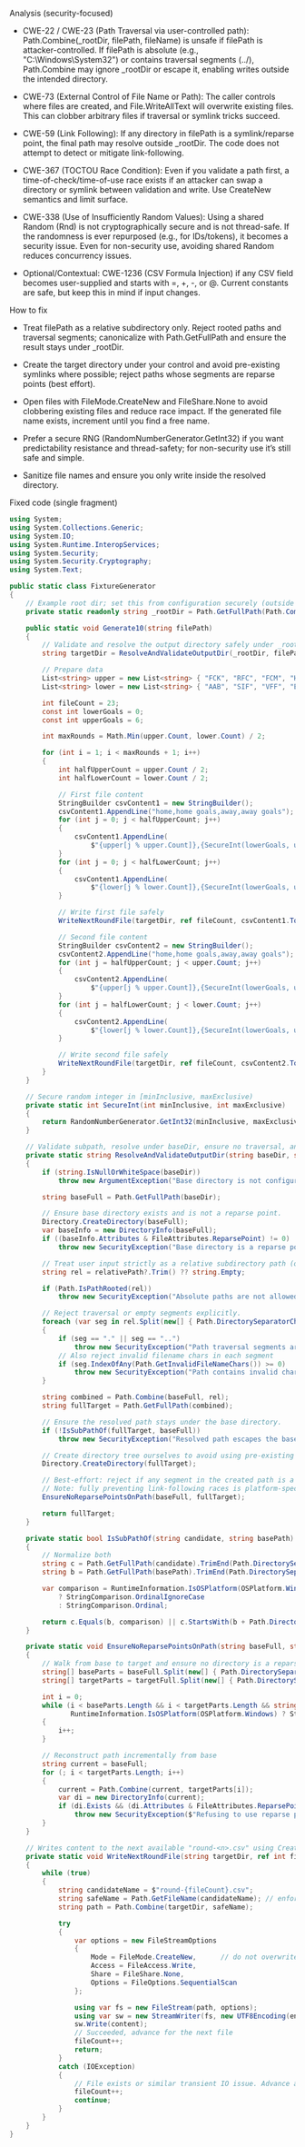 Analysis (security-focused)

- CWE-22 / CWE-23 (Path Traversal via user-controlled path): Path.Combine(_rootDir, filePath, fileName) is unsafe if filePath is attacker-controlled. If filePath is absolute (e.g., "C:\Windows\System32") or contains traversal segments (../), Path.Combine may ignore _rootDir or escape it, enabling writes outside the intended directory.

- CWE-73 (External Control of File Name or Path): The caller controls where files are created, and File.WriteAllText will overwrite existing files. This can clobber arbitrary files if traversal or symlink tricks succeed.

- CWE-59 (Link Following): If any directory in filePath is a symlink/reparse point, the final path may resolve outside _rootDir. The code does not attempt to detect or mitigate link-following.

- CWE-367 (TOCTOU Race Condition): Even if you validate a path first, a time-of-check/time-of-use race exists if an attacker can swap a directory or symlink between validation and write. Use CreateNew semantics and limit surface.

- CWE-338 (Use of Insufficiently Random Values): Using a shared Random (Rnd) is not cryptographically secure and is not thread-safe. If the randomness is ever repurposed (e.g., for IDs/tokens), it becomes a security issue. Even for non-security use, avoiding shared Random reduces concurrency issues.

- Optional/Contextual: CWE-1236 (CSV Formula Injection) if any CSV field becomes user-supplied and starts with =, +, -, or @. Current constants are safe, but keep this in mind if input changes.

How to fix

- Treat filePath as a relative subdirectory only. Reject rooted paths and traversal segments; canonicalize with Path.GetFullPath and ensure the result stays under _rootDir.

- Create the target directory under your control and avoid pre-existing symlinks where possible; reject paths whose segments are reparse points (best effort).

- Open files with FileMode.CreateNew and FileShare.None to avoid clobbering existing files and reduce race impact. If the generated file name exists, increment until you find a free name.

- Prefer a secure RNG (RandomNumberGenerator.GetInt32) if you want predictability resistance and thread-safety; for non-security use it’s still safe and simple.

- Sanitize file names and ensure you only write inside the resolved directory.

Fixed code (single fragment)

```cs
using System;
using System.Collections.Generic;
using System.IO;
using System.Runtime.InteropServices;
using System.Security;
using System.Security.Cryptography;
using System.Text;

public static class FixtureGenerator
{
    // Example root dir; set this from configuration securely (outside user control).
    private static readonly string _rootDir = Path.GetFullPath(Path.Combine(AppContext.BaseDirectory, "output"));

    public static void Generate10(string filePath)
    {
        // Validate and resolve the output directory safely under _rootDir.
        string targetDir = ResolveAndValidateOutputDir(_rootDir, filePath);

        // Prepare data
        List<string> upper = new List<string> { "FCK", "RFC", "FCM", "HBK", "AGF", "HOB" };
        List<string> lower = new List<string> { "AAB", "SIF", "VFF", "EFC", "BIF", "FCN" };

        int fileCount = 23;
        const int lowerGoals = 0;
        const int upperGoals = 6;

        int maxRounds = Math.Min(upper.Count, lower.Count) / 2;

        for (int i = 1; i < maxRounds + 1; i++)
        {
            int halfUpperCount = upper.Count / 2;
            int halfLowerCount = lower.Count / 2;

            // First file content
            StringBuilder csvContent1 = new StringBuilder();
            csvContent1.AppendLine("home,home goals,away,away goals");
            for (int j = 0; j < halfUpperCount; j++)
            {
                csvContent1.AppendLine(
                    $"{upper[j % upper.Count]},{SecureInt(lowerGoals, upperGoals)},{upper[(j + i) % upper.Count]},{SecureInt(lowerGoals, upperGoals)}");
            }
            for (int j = 0; j < halfLowerCount; j++)
            {
                csvContent1.AppendLine(
                    $"{lower[j % lower.Count]},{SecureInt(lowerGoals, upperGoals)},{lower[(j + i) % lower.Count]},{SecureInt(lowerGoals, upperGoals)}");
            }

            // Write first file safely
            WriteNextRoundFile(targetDir, ref fileCount, csvContent1.ToString());

            // Second file content
            StringBuilder csvContent2 = new StringBuilder();
            csvContent2.AppendLine("home,home goals,away,away goals");
            for (int j = halfUpperCount; j < upper.Count; j++)
            {
                csvContent2.AppendLine(
                    $"{upper[j % upper.Count]},{SecureInt(lowerGoals, upperGoals)},{upper[(j + i) % upper.Count]},{SecureInt(lowerGoals, upperGoals)}");
            }
            for (int j = halfLowerCount; j < lower.Count; j++)
            {
                csvContent2.AppendLine(
                    $"{lower[j % lower.Count]},{SecureInt(lowerGoals, upperGoals)},{lower[(j + i) % lower.Count]},{SecureInt(lowerGoals, upperGoals)}");
            }

            // Write second file safely
            WriteNextRoundFile(targetDir, ref fileCount, csvContent2.ToString());
        }
    }

    // Secure random integer in [minInclusive, maxExclusive)
    private static int SecureInt(int minInclusive, int maxExclusive)
    {
        return RandomNumberGenerator.GetInt32(minInclusive, maxExclusive);
    }

    // Validate subpath, resolve under baseDir, ensure no traversal, and create directory.
    private static string ResolveAndValidateOutputDir(string baseDir, string relativePath)
    {
        if (string.IsNullOrWhiteSpace(baseDir))
            throw new ArgumentException("Base directory is not configured.", nameof(baseDir));

        string baseFull = Path.GetFullPath(baseDir);

        // Ensure base directory exists and is not a reparse point.
        Directory.CreateDirectory(baseFull);
        var baseInfo = new DirectoryInfo(baseFull);
        if ((baseInfo.Attributes & FileAttributes.ReparsePoint) != 0)
            throw new SecurityException("Base directory is a reparse point, refusing to proceed.");

        // Treat user input strictly as a relative subdirectory path (or empty).
        string rel = relativePath?.Trim() ?? string.Empty;

        if (Path.IsPathRooted(rel))
            throw new SecurityException("Absolute paths are not allowed.");

        // Reject traversal or empty segments explicitly.
        foreach (var seg in rel.Split(new[] { Path.DirectorySeparatorChar, Path.AltDirectorySeparatorChar }, StringSplitOptions.RemoveEmptyEntries))
        {
            if (seg == "." || seg == "..")
                throw new SecurityException("Path traversal segments are not allowed.");
            // Also reject invalid filename chars in each segment
            if (seg.IndexOfAny(Path.GetInvalidFileNameChars()) >= 0)
                throw new SecurityException("Path contains invalid characters.");
        }

        string combined = Path.Combine(baseFull, rel);
        string fullTarget = Path.GetFullPath(combined);

        // Ensure the resolved path stays under the base directory.
        if (!IsSubPathOf(fullTarget, baseFull))
            throw new SecurityException("Resolved path escapes the base directory.");

        // Create directory tree ourselves to avoid using pre-existing attacker-controlled nodes where possible.
        Directory.CreateDirectory(fullTarget);

        // Best-effort: reject if any segment in the created path is a reparse point.
        // Note: fully preventing link-following races is platform-specific and non-trivial.
        EnsureNoReparsePointsOnPath(baseFull, fullTarget);

        return fullTarget;
    }

    private static bool IsSubPathOf(string candidate, string basePath)
    {
        // Normalize both
        string c = Path.GetFullPath(candidate).TrimEnd(Path.DirectorySeparatorChar, Path.AltDirectorySeparatorChar);
        string b = Path.GetFullPath(basePath).TrimEnd(Path.DirectorySeparatorChar, Path.AltDirectorySeparatorChar);

        var comparison = RuntimeInformation.IsOSPlatform(OSPlatform.Windows)
            ? StringComparison.OrdinalIgnoreCase
            : StringComparison.Ordinal;

        return c.Equals(b, comparison) || c.StartsWith(b + Path.DirectorySeparatorChar, comparison);
    }

    private static void EnsureNoReparsePointsOnPath(string baseFull, string targetFull)
    {
        // Walk from base to target and ensure no directory is a reparse point.
        string[] baseParts = baseFull.Split(new[] { Path.DirectorySeparatorChar }, StringSplitOptions.RemoveEmptyEntries);
        string[] targetParts = targetFull.Split(new[] { Path.DirectorySeparatorChar }, StringSplitOptions.RemoveEmptyEntries);

        int i = 0;
        while (i < baseParts.Length && i < targetParts.Length && string.Equals(baseParts[i], targetParts[i],
               RuntimeInformation.IsOSPlatform(OSPlatform.Windows) ? StringComparison.OrdinalIgnoreCase : StringComparison.Ordinal))
        {
            i++;
        }

        // Reconstruct path incrementally from base
        string current = baseFull;
        for (; i < targetParts.Length; i++)
        {
            current = Path.Combine(current, targetParts[i]);
            var di = new DirectoryInfo(current);
            if (di.Exists && (di.Attributes & FileAttributes.ReparsePoint) != 0)
                throw new SecurityException($"Refusing to use reparse point in path: {current}");
        }
    }

    // Writes content to the next available "round-<n>.csv" using CreateNew to avoid clobbering.
    private static void WriteNextRoundFile(string targetDir, ref int fileCount, string content)
    {
        while (true)
        {
            string candidateName = $"round-{fileCount}.csv";
            string safeName = Path.GetFileName(candidateName); // enforce leaf file name
            string path = Path.Combine(targetDir, safeName);

            try
            {
                var options = new FileStreamOptions
                {
                    Mode = FileMode.CreateNew,      // do not overwrite existing files
                    Access = FileAccess.Write,
                    Share = FileShare.None,
                    Options = FileOptions.SequentialScan
                };

                using var fs = new FileStream(path, options);
                using var sw = new StreamWriter(fs, new UTF8Encoding(encoderShouldEmitUTF8Identifier: false));
                sw.Write(content);
                // Succeeded, advance for the next file
                fileCount++;
                return;
            }
            catch (IOException)
            {
                // File exists or similar transient IO issue. Advance and retry.
                fileCount++;
                continue;
            }
        }
    }
}
```